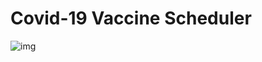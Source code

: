 # Covid-19 Vaccine Scheduler

![img](https://github.com/suraj-996/lying-powder-9405/blob/main/ER-Diagram.JPG)

